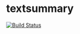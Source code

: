 textsummary
===========
<p><a href="https://drone.io/github.com/XHao/textsummary/latest"><img src="https://drone.io/github.com/XHao/textsummary/status.png" alt="Build Status" style="max-width:100%;"></a></p>
